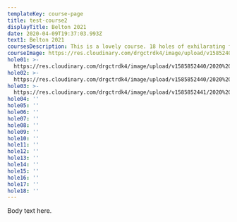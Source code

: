 ```yaml
---
templateKey: course-page
title: test-course2
displayTitle: Belton 2021
date: 2020-04-09T19:37:03.993Z
text1: Belton 2021
coursesDescription: This is a lovely course. 18 holes of exhilarating fun. The local flora and fauna make for a unique and challenging experience. Another line. Another line another line another line. Another line. Another line another line another line.
courseImage: https://res.cloudinary.com/drgctrdk4/image/upload/v1585240494/golf01_k8boow.jpg
hole01: >-
  https://res.cloudinary.com/drgctrdk4/image/upload/v1585852440/2020%20Belton%20Tee%20Signs/Tee_Signs_TOABT_20_web-01-lo_cll5mi.jpg
hole02: >-
  https://res.cloudinary.com/drgctrdk4/image/upload/v1585852440/2020%20Belton%20Tee%20Signs/Tee_Signs_TOABT_20_web-02-lo_o06b1r.jpg
hole03: >-
  https://res.cloudinary.com/drgctrdk4/image/upload/v1585852441/2020%20Belton%20Tee%20Signs/Tee_Signs_TOABT_20_web-03-lo_smerer.jpg
hole04: ''
hole05: ''
hole06: ''
hole07: ''
hole08: ''
hole09: ''
hole10: ''
hole11: ''
hole12: ''
hole13: ''
hole14: ''
hole15: ''
hole16: ''
hole17: ''
hole18: ''
---
```

Body text here.